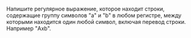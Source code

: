 Напишите регулярное выражение, которое находит строки, содержащие группу символов "a" и "b" в любом регистре, между которыми находится один любой символ, включая перевод строки. Например "Axb".